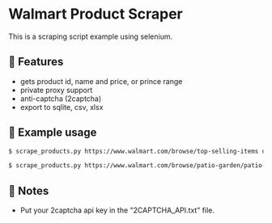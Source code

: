 # Walmart Product Scraper
This is a scraping script example using selenium.

##  :book: Features
* gets product id, name and price, or prince range
* private proxy support
* anti-captcha (2captcha)
* export to sqlite, csv, xlsx

##  :memo: Example usage

```bash
$ scrape_products.py https://www.walmart.com/browse/top-selling-items data.csv
```

```bash
$ scrape_products.py https://www.walmart.com/browse/patio-garden/patio-chairs-seating/5428_91416_4843476?povid=91416+%7C+2019-03-01+%7C+PatioChairsandSeatingFC sqldata.db proxy:port:username:password
```

## :memo: Notes
* Put your 2captcha api key in the "2CAPTCHA_API.txt" file.
